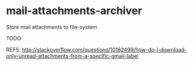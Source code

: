 # mail-attachments-archiver
Store mail attachments to file-system

TODO

REFS: http://stackoverflow.com/questions/10182499/how-do-i-download-only-unread-attachments-from-a-specific-gmail-label

